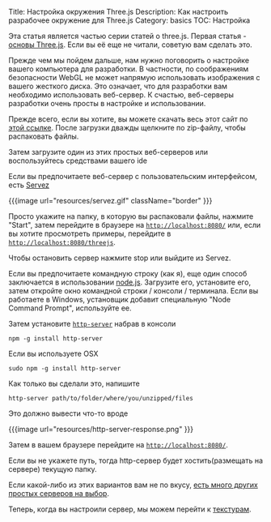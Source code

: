 Title: Настройка окружения Three.js
Description: Как настроить разрабочее окружение для Three.js
Category: basics
TOC: Настройка

Эта статья является частью серии статей о three.js. 
Первая статья - [основы Three.js](threejs-fundamentals.html).
Если вы её еще не читали, советую вам сделать это.

Прежде чем мы пойдем дальше, нам нужно поговорить о настройке вашего компьютера для разработки. 
В частности, по соображениям безопасности WebGL не может напрямую использовать изображения с 
вашего жесткого диска. Это означает, что для разработки вам необходимо использовать веб-сервер. 
К счастью, веб-серверы разработки очень просты в настройке и использовании.

Прежде всего, если вы хотите, вы можете скачать весь этот сайт по [этой ссылке](https://github.com/greggman/threejsfundamentals/archive/gh-pages.zip).
После загрузки дважды щелкните по zip-файлу, чтобы распаковать файлы.

Затем загрузите один из этих простых веб-серверов или воспользуйтесь средствами вашего ide

Если вы предпочитаете веб-сервер с пользовательским интерфейсом, есть 
[Servez](https://greggman.github.io/servez)

{{{image url="resources/servez.gif" className="border" }}}

Просто укажите на папку, в которую вы распаковали файлы, нажмите "Start", затем 
перейдите в браузере на [`http://localhost:8080/`](http://localhost:8080/) или, если 
вы хотите просмотреть примеры, перейдите в [`http://localhost:8080/threejs`](http://localhost:8080/threejs).

Чтобы остановить сервер нажмите stop или выйдите из Servez.

Если вы предпочитаете командную строку (как я), еще один способ заключается 
в использовании [node.js](https://nodejs.org).
Загрузите его, установите его, затем откройте окно командной строки / консоли / терминала. 
Если вы работаете в Windows, установщик добавит специальную "Node Command Prompt", используйте ее.

Затем установите [`http-server`](https://github.com/indexzero/http-server) набрав в консоли

    npm -g install http-server

Если вы используете OSX

    sudo npm -g install http-server

Как только вы сделали это, напишите

    http-server path/to/folder/where/you/unzipped/files

Это должно вывести что-то вроде

{{{image url="resources/http-server-response.png" }}}

Затем в вашем браузере перейдите на [`http://localhost:8080/`](http://localhost:8080/).

Если вы не укажете путь, тогда http-сервер будет хостить(размещать на сервере) текущую папку.

Если какой-либо из этих вариантов вам не по вкусу,
[есть много других простых серверов на выбор](https://stackoverflow.com/questions/12905426/what-is-a-faster-alternative-to-pythons-http-server-or-simplehttpserver).

Теперь, когда вы настроили сервер, мы можем перейти к [текстурам](threejs-textures.html).
